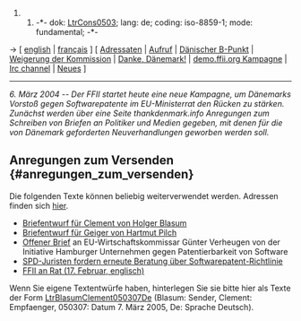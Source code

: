 1.  1.  -\*- dok: [LtrCons0503](LtrCons0503 "wikilink"); lang: de;
        coding: iso-8859-1; mode: fundamental; -\*-

-\> \[ [ english](LtrCons0503En "wikilink") \| [
français](LtrCons0503Fr "wikilink") \] \[ [
Adressaten](LtrConsRecvDe0503De "wikilink") \| [
Aufruf](LtrConsSpam0503De "wikilink") \| [ Dänischer
B-Punkt](Dkparl050304De "wikilink") \| [ Weigerung der
Kommission](Com050228De "wikilink") \| [Danke,
Dänemark!](http://thankdenmark.info "wikilink") \| [demo.ffii.org
Kampagne](http://demo.ffii.org/cons0503/ "wikilink") \| [ Irc
channel](IrcEn "wikilink") \| [ Neues](SwpatcninoDe "wikilink") \]

------------------------------------------------------------------------

*6. März 2004 \-- Der FFII startet heute eine neue Kampagne, um
Dänemarks Vorstoß gegen Softwarepatente im EU-Ministerrat den Rücken zu
stärken. Zunächst werden über eine Seite thankdenmark.info Anregungen
zum Schreiben von Briefen an Politiker und Medien gegeben, mit denen für
die von Dänemark geforderten Neuverhandlungen geworben werden soll.*

## Anregungen zum Versenden {#anregungen_zum_versenden}

Die folgenden Texte können beliebig weiterverwendet werden. Adressen
finden sich [ hier](LtrConsRecvDe0503De "wikilink").

-   [ Briefentwurf für Clement von Holger
    Blasum](LtrBlasumClement050307De "wikilink")
-   [ Briefentwurf für Geiger von Hartmut
    Pilch](LtrPhmGeiger050307De "wikilink")
-   [Offener Brief](http://stop-swpat.de/ "wikilink") an
    EU-Wirtschaftskommissar Günter Verheugen von der Initiative
    Hamburger Unternehmen gegen Patentierbarkeit von Software
-   [SPD-Juristen fordern erneute Beratung über
    Softwarepatent-Richtlinie](http://www.asj.spd.de/servlet/PB/menu/1545201/index.html "wikilink")
-   [ FFII an Rat (17. Februar,
    englisch)](LtrFfiiCons050217En "wikilink")

Wenn Sie eigene Textentwürfe haben, hinterlegen Sie sie bitte hier als
Texte der Form
[LtrBlasumClement050307De](LtrBlasumClement050307De "wikilink") (Blasum:
Sender, Clement: Empfaenger, 050307: Datum 7. März 2005, De: Sprache
Deutsch).
